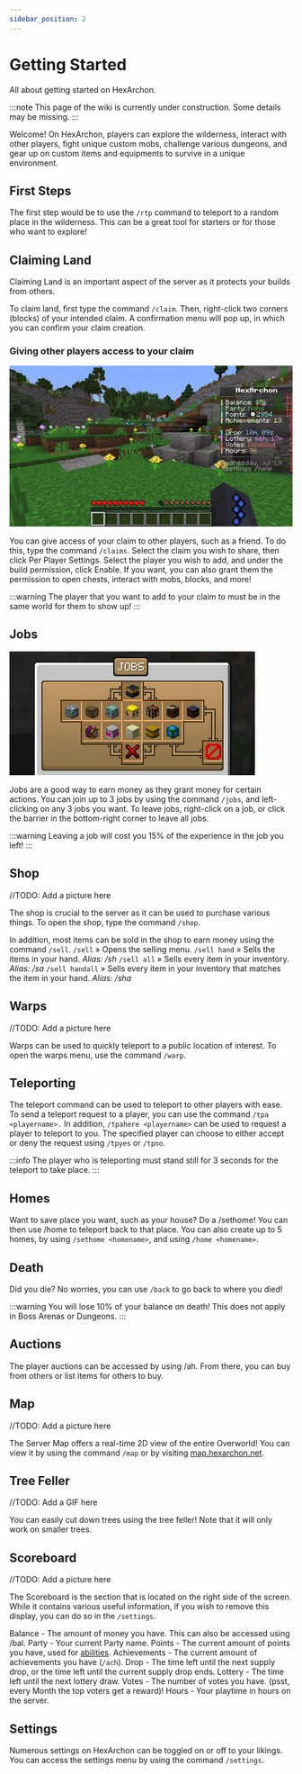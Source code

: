 ```yaml
---
sidebar_position: 2
---
```


# Getting Started
All about getting started on HexArchon.

:::note
This page of the wiki is currently under construction. Some details may be missing.
:::

Welcome! On HexArchon, players can explore the wilderness, interact with other players, fight unique custom mobs, challenge various dungeons, and gear up on custom items and equipments to survive in a unique environment.

## First Steps

The first step would be to use the `/rtp` command to teleport to a random place in the wilderness. This can be a great tool for starters or for those who want to explore!

## Claiming Land

Claiming Land is an important aspect of the server as it protects your builds from others.

To claim land, first type the command `/claim`. Then, right-click two corners (blocks) of your intended claim. A confirmation menu will pop up, in which you can confirm your claim creation.

### Giving other players access to your claim

![Claim Player Grant Build Permission](./img/getting-started-claims-grant-build-permission.gif)

You can give access of your claim to other players, such as a friend. To do this, type the command `/claims`. Select the claim you wish to share, then click Per Player Settings. Select the player you wish to add, and under the build permission, click Enable. If you want, you can also grant them the permission to open chests, interact with mobs, blocks, and more!

:::warning
The player that you want to add to your claim to must be in the same world for them to show up!
:::

## Jobs

![Jobs](./img/getting-started-jobs.png)

Jobs are a good way to earn money as they grant money for certain actions. You can join up to 3 jobs by using the command `/jobs`, and left-clicking on any 3 jobs you want.
To leave jobs, right-click on a job, or click the barrier in the bottom-right corner to leave all jobs.

:::warning
Leaving a job will cost you 15% of the experience in the job you left!
:::

## Shop

//TODO: Add a picture here

The shop is crucial to the server as it can be used to purchase various things. To open the shop, type the command `/shop`.

In addition, most items can be sold in the shop to earn money using the command `/sell`.
`/sell` » Opens the selling menu.
`/sell hand` » Sells the items in your hand. *Alias: /sh*
`/sell all` » Sells every item in your inventory. *Alias: /sa*
`/sell handall` » Sells every item in your inventory that matches the item in your hand. *Alias: /sha*

## Warps

//TODO: Add a picture here

Warps can be used to quickly teleport to a public location of interest. To open the warps menu, use the command `/warp`.

## Teleporting

The teleport command can be used to teleport to other players with ease. To send a teleport request to a player, you can use the command `/tpa <playername>.` In addition, `/tpahere <playername>` can be used to request a player to teleport to you. The specified player can choose to either accept or deny the request using `/tpyes` or `/tpno`.

:::info
The player who is teleporting must stand still for 3 seconds for the teleport to take place.
:::

## Homes

Want to save place you want, such as your house? Do a /sethome! You can then use /home to teleport back to that place.
You can also create up to 5 homes, by using `/sethome <homename>`, and using `/home <homename>`.

## Death

Did you die? No worries, you can use `/back` to go back to where you died!

:::warning
You will lose 10% of your balance on death! This does not apply in Boss Arenas or Dungeons.
:::

## Auctions

The player auctions can be accessed by using /ah. From there, you can buy from others or list items for others to buy.

## Map

//TODO: Add a picture here

The Server Map offers a real-time 2D view of the entire Overworld! You can view it by using the command `/map` or by visiting [map.hexarchon.net](https://map.hexarchon.net/).

## Tree Feller

//TODO: Add a GIF here

You can easily cut down trees using the tree feller! Note that it will only work on smaller trees.

## Scoreboard

//TODO: Add a picture here

The Scoreboard is the section that is located on the right side of the screen. While it contains various useful information, if you wish to remove this display, you can do so in the `/settings`.

Balance - The amount of money you have. This can also be accessed using /bal.
Party - Your current Party name.
Points - The current amount of points you have, used for [abilities](gameplay-mechanics/abilities.md).
Achievements - The current amount of achievements you have (`/ach`).
Drop - The time left until the next supply drop, or the time left until the current supply drop ends.
Lottery - The time left until the next lottery draw.
Votes - The number of votes you have. (psst, every Month the top voters get a reward)!
Hours - Your playtime in hours on the server.

## Settings

Numerous settings on HexArchon can be toggled on or off to your likings. You can access the settings menu by using the command `/settings`.